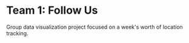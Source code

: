 # Team 1: Follow Us
Group data visualization project focused on a week's worth of location tracking. 

